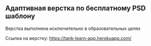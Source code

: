 ## Адаптивная верстка по бесплатному PSD шаблону

Верстка выполнена исключительно в образовательных целях

Ссылка на верстку: https://tank-learn-app.herokuapp.com/
